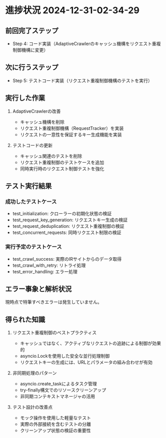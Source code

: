 # 進捗状況 2024-12-31-02-34-29

## 前回完了ステップ
- Step 4: コード実装（AdaptiveCrawlerのキャッシュ機構をリクエスト重複制御機構に変更）

## 次に行うステップ
- Step 5: テストコード実装（リクエスト重複制御機構のテストを実行）

## 実行した作業
1. AdaptiveCrawlerの改善
   - キャッシュ機構を削除
   - リクエスト重複制御機構（RequestTracker）を実装
   - リクエストの一意性を保証するキー生成機能を実装

2. テストコードの更新
   - キャッシュ関連のテストを削除
   - リクエスト重複制御のテストケースを追加
   - 同時実行時のリクエスト制御テストを強化

## テスト実行結果
### 成功したテストケース
- test_initialization: クローラーの初期化状態の検証
- test_request_key_generation: リクエストキー生成の検証
- test_request_deduplication: リクエスト重複制御の検証
- test_concurrent_requests: 同時リクエスト制限の検証

### 実行予定のテストケース
- test_crawl_success: 実際のIRサイトからのデータ取得
- test_crawl_with_retry: リトライ処理
- test_error_handling: エラー処理

## エラー事象と解析状況
現時点で特筆すべきエラーは発生していません。

## 得られた知識
1. リクエスト重複制御のベストプラクティス
   - キャッシュではなく、アクティブなリクエストの追跡による制御が効果的
   - asyncio.Lockを使用した安全な並行処理制御
   - リクエストキーの生成には、URLとパラメータの組み合わせが有効

2. 非同期処理のパターン
   - asyncio.create_taskによるタスク管理
   - try-finally構文でのリソースクリーンアップ
   - 非同期コンテキストマネージャの活用

3. テスト設計の改善点
   - モック操作を使用した軽量なテスト
   - 実際の外部接続を含むテストの分離
   - クリーンアップ状態の検証の重要性 